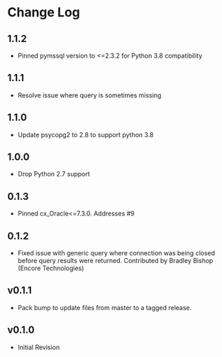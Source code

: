 # Change Log

## 1.1.2

* Pinned pymssql version to <=2.3.2 for Python 3.8 compatibility 

## 1.1.1

* Resolve issue where query is sometimes missing

## 1.1.0

* Update psycopg2 to 2.8 to support python 3.8

## 1.0.0

* Drop Python 2.7 support

## 0.1.3

- Pinned cx_Oracle<=7.3.0. Addresses #9

## 0.1.2

- Fixed issue with generic query where connection was being closed before query results were returned.
  Contributed by Bradley Bishop (Encore Technologies)

## v0.1.1

* Pack bump to update files from master to a tagged release.

## v0.1.0

* Initial Revision
